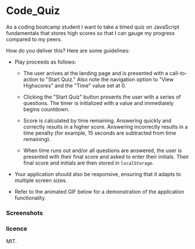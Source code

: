 # Code_Quiz
As a coding bootcamp student I want to take a timed quiz on JavaScript fundamentals that stores high scores
so that I can gauge my progress compared to my peers.

How do you deliver this? Here are some guidelines:

* Play proceeds as follows:

  * The user arrives at the landing page and is presented with a call-to-action to "Start Quiz." Also note the navigation option to "View Highscores" and the "Time" value set at 0.

  * Clicking the "Start Quiz" button presents the user with a series of questions. The timer is initialized with a value and immediately begins countdown.

  * Score is calculated by time remaining. Answering quickly and correctly results in a higher score. Answering incorrectly results in a time penalty (for example, 15 seconds are subtracted from time remaining).

  * When time runs out and/or all questions are answered, the user is presented with their final score and asked to enter their initials. Their final score and initials are then stored in `localStorage`.

* Your application should also be responsive, ensuring that it adapts to multiple screen sizes.

* Refer to the animated GIF below for a demonstration of the application functionality.


### Screenshots

### licence
MIT.